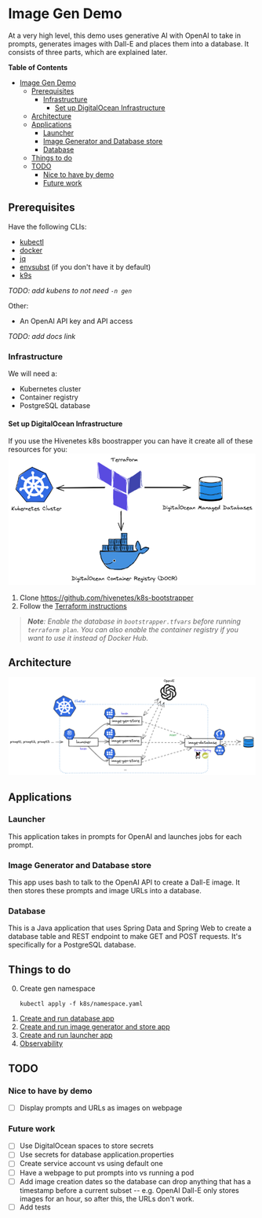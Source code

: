 # Image Gen Demo

At a very high level, this demo uses generative AI with OpenAI to take in prompts, generates images with Dall-E and places them into a database. It consists of three parts, which are explained later.

**Table of Contents**
- [Image Gen Demo](#image-gen-demo)
  - [Prerequisites](#prerequisites)
    - [Infrastructure](#infrastructure)
      - [Set up DigitalOcean Infrastructure](#set-up-digitalocean-infrastructure)
  - [Architecture](#architecture)
  - [Applications](#applications)
    - [Launcher](#launcher)
    - [Image Generator and Database store](#image-generator-and-database-store)
    - [Database](#database)
  - [Things to do](#things-to-do)
  - [TODO](#todo)
    - [Nice to have by demo](#nice-to-have-by-demo)
    - [Future work](#future-work)


## Prerequisites
Have the following CLIs:
- [kubectl](https://kubernetes.io/docs/tasks/tools/#kubectl)
- [docker](https://docs.docker.com/engine/install/)
- [jq](https://jqlang.github.io/jq/download/)
- [envsubst](https://pypi.org/project/envsubst/) (if you don't have it by default)
- [k9s](https://k9scli.io/topics/install/)

**TODO*: add kubens to not need `-n gen`*

Other:
- An OpenAI API key and API access
  
**TODO*: add docs link*

### Infrastructure
We will need a:
- Kubernetes cluster
- Container registry
- PostgreSQL database

#### Set up DigitalOcean Infrastructure
If you use the Hivenetes k8s boostrapper you can have it create all of these resources for you:
![](static/digital-ocean-infra.png)

1. Clone https://github.com/hivenetes/k8s-bootstrapper
2. Follow the [Terraform instructions](https://github.com/hivenetes/k8s-bootstrapper/blob/main/infrastructure/terraform/README.md)

  > ***Note**: Enable the database in `bootstrapper.tfvars` before running `terraform plan`. You can also enable the container registry if you want to use it instead of Docker Hub.*

## Architecture
![](static/architecturev2.png)

## Applications

### Launcher
This application takes in prompts for OpenAI and launches jobs for each prompt.

### Image Generator and Database store
This app uses bash to talk to the OpenAI API to create a Dall-E image. It then stores these prompts and image URLs into a database.

### Database
This is a Java application that uses Spring Data and Spring Web to create a database table and REST endpoint to make GET and POST requests. It's specifically for a PostgreSQL database.

## Things to do
0. Create gen namespace 
   ```console
   kubectl apply -f k8s/namespace.yaml
   ```
1. [Create and run database app](apps/image-database/README.md)
2. [Create and run image generator and store app](apps/image-gen-store/README.md)
3. [Create and run launcher app](apps/launcher/README.md)
4. [Observability](observability/README.md)

## TODO
### Nice to have by demo
- [ ] Display prompts and URLs as images on webpage

### Future work
- [ ] Use DigitalOcean spaces to store secrets
- [ ] Use secrets for database application.properties
- [ ] Create service account vs using default one
- [ ] Have a webpage to put prompts into vs running a pod
- [ ] Add image creation dates so the database can drop anything that has a timestamp before a current subset -- e.g. OpenAI Dall-E only stores images for an hour, so after this, the URLs don't work.
- [ ] Add tests
